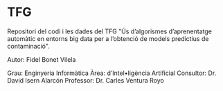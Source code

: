# TFG
Repositori del codi i les dades del TFG "Ús d’algorismes d’aprenentatge automàtic en entorns  big data per a l’obtenció de models predictius de contaminació".

Autor: Fidel Bonet Vilela

Grau: Enginyeria Informàtica
Àrea: d’Intel•ligència Artificial
Consultor: Dr. David Isern Alarcón
Professor: Dr. Carles Ventura Royo

